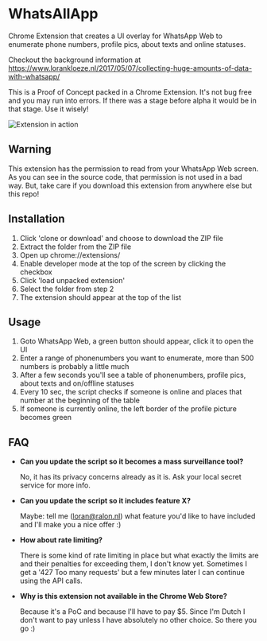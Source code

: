 # WhatsAllApp
Chrome Extension that creates a UI overlay for WhatsApp Web to enumerate phone numbers, profile pics, about texts and online statuses.

Checkout the background information at https://www.lorankloeze.nl/2017/05/07/collecting-huge-amounts-of-data-with-whatsapp/
 
This is a Proof of Concept packed in a Chrome Extension. It's not bug free and you may run into errors. If there was a stage before alpha it would be in that stage. Use it wisely!

![Extension in action](https://www.lorankloeze.nl/wp-content/uploads/2017/05/whatsapp_script_2.png "Extension in action")
 
## Warning
This extension has the permission to read from your WhatsApp Web screen. As you can see in the source code, that permission is not used in a bad way. But, take care if you download this extension from anywhere else but this repo!

## Installation
1. Click 'clone or download' and choose to download the ZIP file
2. Extract the folder from the ZIP file
3. Open up chrome://extensions/ 
4. Enable developer mode at the top of the screen by clicking the checkbox
5. Click 'load unpacked extension'
6. Select the folder from step 2
7. The extension should appear at the top of the list

## Usage
1. Goto WhatsApp Web, a green button should appear, click it to open the UI
2. Enter a range of phonenumbers you want to enumerate, more than 500 numbers is probably a little much 
3. After a few seconds you'll see a table of phonenumbers, profile pics, about texts and on/offline statuses
4. Every 10 sec, the script checks if someone is online and places that number at the beginning of the table
5. If someone is currently online, the left border of the profile picture becomes green


## FAQ
* __Can you update the script so it becomes a mass surveillance tool?__

   No, it has its privacy concerns already as it is. Ask your local secret service for more info.
   
* __Can you update the script so it includes feature X?__

   Maybe: tell me (loran@ralon.nl) what feature you'd like to have included and I'll make you a nice offer :)

* __How about rate limiting?__

   There is some kind of rate limiting in place but what exactly the limits are and their penalties for exceeding them, I don't know yet. Sometimes I get a '427 Too many requests' but a few minutes later I can continue using the API calls.

* __Why is this extension not available in the Chrome Web Store?__

   Because it's a PoC and because I'll have to pay $5. Since I'm Dutch I don't want to pay unless I have absolutely no other choice. So there you go :)
   

